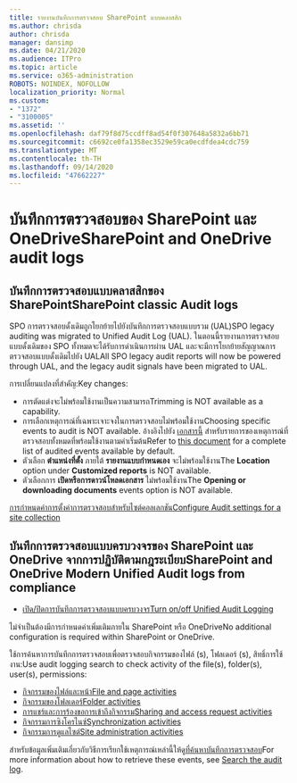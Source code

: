 ```yaml
---
title: รายงานบันทึกการตรวจสอบ SharePoint แบบคลาสสิก
ms.author: chrisda
author: chrisda
manager: dansimp
ms.date: 04/21/2020
ms.audience: ITPro
ms.topic: article
ms.service: o365-administration
ROBOTS: NOINDEX, NOFOLLOW
localization_priority: Normal
ms.custom:
- "1372"
- "3100005"
ms.assetid: ''
ms.openlocfilehash: daf79f8d75ccdff8ad54f0f307648a5832a6bb71
ms.sourcegitcommit: c6692ce0fa1358ec3529e59ca0ecdfdea4cdc759
ms.translationtype: MT
ms.contentlocale: th-TH
ms.lasthandoff: 09/14/2020
ms.locfileid: "47662227"
---
```

# <a name="sharepoint-and-onedrive-audit-logs"></a><span data-ttu-id="7f1bd-102">บันทึกการตรวจสอบของ SharePoint และ OneDrive</span><span class="sxs-lookup"><span data-stu-id="7f1bd-102">SharePoint and OneDrive audit logs</span></span>

## <a name="sharepoint-classic-audit-logs"></a><span data-ttu-id="7f1bd-103">บันทึกการตรวจสอบแบบคลาสสิกของ SharePoint</span><span class="sxs-lookup"><span data-stu-id="7f1bd-103">SharePoint classic Audit logs</span></span>

<span data-ttu-id="7f1bd-104">SPO การตรวจสอบดั้งเดิมถูกโยกย้ายไปยังบันทึกการตรวจสอบแบบรวม (UAL)</span><span class="sxs-lookup"><span data-stu-id="7f1bd-104">SPO legacy auditing was migrated to Unified Audit Log (UAL).</span></span> <span data-ttu-id="7f1bd-105">ในตอนนี้รายงานการตรวจสอบแบบดั้งเดิมของ SPO ทั้งหมดจะได้รับการดำเนินการผ่าน UAL และจะมีการโยกย้ายสัญญาณการตรวจสอบแบบดั้งเดิมไปยัง UAL</span><span class="sxs-lookup"><span data-stu-id="7f1bd-105">All SPO legacy audit reports will now be powered through UAL, and the legacy audit signals have been migrated to UAL.</span></span>

<span data-ttu-id="7f1bd-106">การเปลี่ยนแปลงที่สำคัญ:</span><span class="sxs-lookup"><span data-stu-id="7f1bd-106">Key changes:</span></span>

* <span data-ttu-id="7f1bd-107">การตัดแต่งจะไม่พร้อมใช้งานเป็นความสามารถ</span><span class="sxs-lookup"><span data-stu-id="7f1bd-107">Trimming is NOT available as a capability.</span></span>
* <span data-ttu-id="7f1bd-108">การเลือกเหตุการณ์ที่เฉพาะเจาะจงในการตรวจสอบไม่พร้อมใช้งาน</span><span class="sxs-lookup"><span data-stu-id="7f1bd-108">Choosing specific events to audit is NOT available.</span></span> <span data-ttu-id="7f1bd-109">อ้างอิงไปยัง [เอกสารนี้](https://docs.microsoft.com/microsoft-365/compliance/search-the-audit-log-in-security-and-compliance) สำหรับรายการของเหตุการณ์ที่ตรวจสอบทั้งหมดที่พร้อมใช้งานตามค่าเริ่มต้น</span><span class="sxs-lookup"><span data-stu-id="7f1bd-109">Refer to [this document](https://docs.microsoft.com/microsoft-365/compliance/search-the-audit-log-in-security-and-compliance) for a complete list of audited events available by default.</span></span>
* <span data-ttu-id="7f1bd-110">ตัวเลือก **ตำแหน่งที่ตั้ง** ภายใต้ **รายงานแบบกำหนดเอง** จะไม่พร้อมใช้งาน</span><span class="sxs-lookup"><span data-stu-id="7f1bd-110">The **Location** option under **Customized reports** is NOT available.</span></span>
* <span data-ttu-id="7f1bd-111">ตัวเลือกการ **เปิดหรือการดาวน์โหลดเอกสาร** ไม่พร้อมใช้งาน</span><span class="sxs-lookup"><span data-stu-id="7f1bd-111">The **Opening or downloading documents** events option is NOT available.</span></span>

[<span data-ttu-id="7f1bd-112">การกำหนดค่าการตั้งค่าการตรวจสอบสำหรับไซต์คอลเลกชัน</span><span class="sxs-lookup"><span data-stu-id="7f1bd-112">Configure Audit settings for a site collection</span></span>](https://support.office.com/article/Configure-audit-settings-for-a-site-collection-A9920C97-38C0-44F2-8BCB-4CF1E2AE22D2)

## <a name="sharepoint-and-onedrive-modern-unified-audit-logs-from-compliance"></a><span data-ttu-id="7f1bd-113">บันทึกการตรวจสอบแบบครบวงจรของ SharePoint และ OneDrive จากการปฏิบัติตามกฎระเบียบ</span><span class="sxs-lookup"><span data-stu-id="7f1bd-113">SharePoint and OneDrive Modern Unified Audit logs from compliance</span></span>

* [<span data-ttu-id="7f1bd-114">เปิด/ปิดการบันทึกการตรวจสอบแบบครบวงจร</span><span class="sxs-lookup"><span data-stu-id="7f1bd-114">Turn on/off Unified Audit Logging</span></span>](https://docs.microsoft.com/microsoft-365/compliance/turn-audit-log-search-on-or-off) 

<span data-ttu-id="7f1bd-115">ไม่จำเป็นต้องมีการกำหนดค่าเพิ่มเติมภายใน SharePoint หรือ OneDrive</span><span class="sxs-lookup"><span data-stu-id="7f1bd-115">No additional configuration is required within SharePoint or OneDrive.</span></span>

<span data-ttu-id="7f1bd-116">ใช้การค้นหาการบันทึกการตรวจสอบเพื่อตรวจสอบกิจกรรมของไฟล์ (s), โฟลเดอร์ (s), สิทธิ์การใช้งาน:</span><span class="sxs-lookup"><span data-stu-id="7f1bd-116">Use audit logging search to check activity of the file(s), folder(s), user(s), permissions:</span></span>

* [<span data-ttu-id="7f1bd-117">กิจกรรมของไฟล์และหน้า</span><span class="sxs-lookup"><span data-stu-id="7f1bd-117">File and page activities</span></span>](https://docs.microsoft.com/microsoft-365/compliance/search-the-audit-log-in-security-and-compliance)
* [<span data-ttu-id="7f1bd-118">กิจกรรมของโฟลเดอร์</span><span class="sxs-lookup"><span data-stu-id="7f1bd-118">Folder activities</span></span>](https://docs.microsoft.com/microsoft-365/compliance/search-the-audit-log-in-security-and-compliance#folder-activities)
* [<span data-ttu-id="7f1bd-119">การแชร์และการร้องขอการเข้าถึงกิจกรรม</span><span class="sxs-lookup"><span data-stu-id="7f1bd-119">Sharing and access request activities</span></span>](https://docs.microsoft.com/microsoft-365/compliance/search-the-audit-log-in-security-and-compliance#sharing-and-access-request-activities)
* [<span data-ttu-id="7f1bd-120">กิจกรรมการซิงโครไนซ์</span><span class="sxs-lookup"><span data-stu-id="7f1bd-120">Synchronization activities</span></span>](https://docs.microsoft.com/microsoft-365/compliance/search-the-audit-log-in-security-and-compliance#synchronization-activities)
* [<span data-ttu-id="7f1bd-121">กิจกรรมการดูแลไซต์</span><span class="sxs-lookup"><span data-stu-id="7f1bd-121">Site administration activities</span></span>](https://docs.microsoft.com/microsoft-365/compliance/search-the-audit-log-in-security-and-compliance#site-administration-activities)

<span data-ttu-id="7f1bd-122">สำหรับข้อมูลเพิ่มเติมเกี่ยวกับวิธีการเรียกใช้เหตุการณ์เหล่านี้ให้ดู[ที่ค้นหาบันทึกการตรวจสอบ](https://docs.microsoft.com/microsoft-365/compliance/search-the-audit-log-in-security-and-compliance#search-the-audit-log)</span><span class="sxs-lookup"><span data-stu-id="7f1bd-122">For more information about how to retrieve these events, see [Search the audit log](https://docs.microsoft.com/microsoft-365/compliance/search-the-audit-log-in-security-and-compliance#search-the-audit-log).</span></span>
